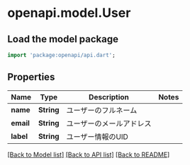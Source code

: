 # openapi.model.User

## Load the model package
```dart
import 'package:openapi/api.dart';
```

## Properties
Name | Type | Description | Notes
------------ | ------------- | ------------- | -------------
**name** | **String** | ユーザーのフルネーム | 
**email** | **String** | ユーザーのメールアドレス | 
**label** | **String** | ユーザー情報のUID | 

[[Back to Model list]](../README.md#documentation-for-models) [[Back to API list]](../README.md#documentation-for-api-endpoints) [[Back to README]](../README.md)


